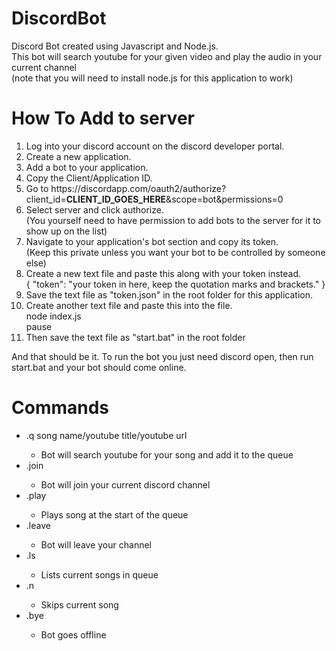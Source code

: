 # DiscordBot
Discord Bot created using Javascript and Node.js. <br>
This bot will search youtube for your given video and play the audio in your current channel<br>
(note that you will need to install node.js for this application to work)<br>
<h1>How To Add to server </h1>
<ol>
<li> Log into your discord account on the discord developer portal.</li>
<li> Create a new application.</li>
<li> Add a bot to your application.</li>
<li> Copy the Client/Application ID.</li>
<li> Go to https://discordapp.com/oauth2/authorize?client_id=<strong>CLIENT_ID_GOES_HERE</strong>&scope=bot&permissions=0</li>
<li> Select server and click authorize.<br>
(You yourself need to have permission to add bots to the server for it to show up on the list)</li>
<li> Navigate to your application's bot section and copy its token.<br>
(Keep this private unless you want your bot to be controlled by someone else)</li>
<li> Create a new text file and paste this along with your token instead. <br>
{
    "token": "your token in here, keep the quotation marks and brackets."
}
</li>
<li> Save the text file as "token.json" in the root folder for this application. </li>
<li> Create another text file and paste this into the file. <br>
node index.js <br>
pause <br></li>
<li> Then save the text file as "start.bat" in the root folder</li>
</ol>
And that should be it. To run the bot you just need discord open, then run start.bat and your bot should come online.<br>
<h1> Commands </h1>
<ul>
<li>.q song name/youtube title/youtube url</li>
<ul><li>Bot will search youtube for your song and add it to the queue</li></ul>
<li>.join</li>
<ul><li>Bot will join your current discord channel</li></ul>
<li>.play</li>
<ul><li>Plays song at the start of the queue</li></ul>
<li>.leave</li>
<ul><li>Bot will leave your channel</li></ul>
<li>.ls</li>
<ul><li>Lists current songs in queue</li></ul>
<li>.n</li>
<ul><li>Skips current song</li></ul>
<li>.bye</li>
<ul><li>Bot goes offline</li></ul>
